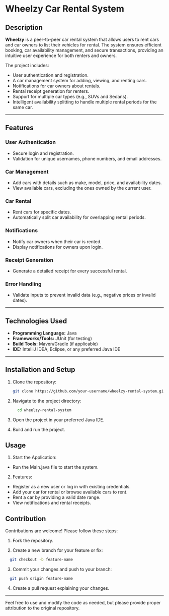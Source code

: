 # Wheelzy Car Rental System

## Description
**Wheelzy** is a peer-to-peer car rental system that allows users to rent cars and car owners to list their vehicles for rental. The system ensures efficient booking, car availability management, and secure transactions, providing an intuitive user experience for both renters and owners.

The project includes:
- User authentication and registration.
- A car management system for adding, viewing, and renting cars.
- Notifications for car owners about rentals.
- Rental receipt generation for renters.
- Support for multiple car types (e.g., SUVs and Sedans).
- Intelligent availability splitting to handle multiple rental periods for the same car.

---

## Features

### **User Authentication**
- Secure login and registration.
- Validation for unique usernames, phone numbers, and email addresses.

### **Car Management**
- Add cars with details such as make, model, price, and availability dates.
- View available cars, excluding the ones owned by the current user.

### **Car Rental**
- Rent cars for specific dates.
- Automatically split car availability for overlapping rental periods.

### **Notifications**
- Notify car owners when their car is rented.
- Display notifications for owners upon login.

### **Receipt Generation**
- Generate a detailed receipt for every successful rental.

### **Error Handling**
- Validate inputs to prevent invalid data (e.g., negative prices or invalid dates).

---

## Technologies Used
- **Programming Language:** Java  
- **Frameworks/Tools:** JUnit (for testing)  
- **Build Tools:** Maven/Gradle (if applicable)  
- **IDE:** IntelliJ IDEA, Eclipse, or any preferred Java IDE  

---

## Installation and Setup

1. Clone the repository:
   ```bash
   git clone https://github.com/your-username/wheelzy-rental-system.git
   ```
2. Navigate to the project directory:    

    ```bash
      cd wheelzy-rental-system
    ```
3. Open the project in your preferred Java IDE.

4. Build and run the project.

## Usage
1. Start the Application: 

- Run the Main.java file to start the system.

2. Features:

- Register as a new user or log in with existing credentials.
- Add your car for rental or browse available cars to rent.
- Rent a car by providing a valid date range.
- View notifications and rental receipts.

## Contribution
Contributions are welcome! Please follow these steps:

1. Fork the repository.

2. Create a new branch for your feature or fix:

  ```bash
    git checkout -b feature-name
  ```
3. Commit your changes and push to your branch:

  ```bash
    git push origin feature-name
  ```
4. Create a pull request explaining your changes.

---

Feel free to use and modify the code as needed, but please provide proper attribution to the original repository.
